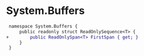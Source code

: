 # System.Buffers

``` diff
 namespace System.Buffers {
     public readonly struct ReadOnlySequence<T> {
+        public ReadOnlySpan<T> FirstSpan { get; }
     }
 }
```
